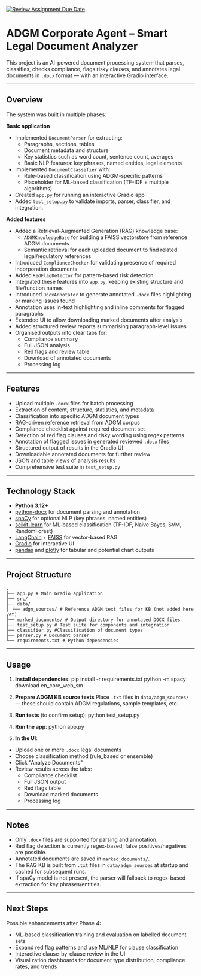 [![Review Assignment Due Date](https://classroom.github.com/assets/deadline-readme-button-22041afd0340ce965d47ae6ef1cefeee28c7c493a6346c4f15d667ab976d596c.svg)](https://classroom.github.com/a/vgbm4cZ0)

# ADGM Corporate Agent – Smart Legal Document Analyzer

This project is an AI-powered document processing system that parses, classifies, checks compliance, flags risky clauses, and annotates legal documents in `.docx` format — with an interactive Gradio interface.

---

## Overview

The system was built in multiple phases:

**Basic application**
- Implemented `DocumentParser` for extracting:
  - Paragraphs, sections, tables
  - Document metadata and structure
  - Key statistics such as word count, sentence count, averages
  - Basic NLP features: key phrases, named entities, legal elements
- Implemented `DocumentClassifier` with:
  - Rule-based classification using ADGM-specific patterns
  - Placeholder for ML-based classification (TF-IDF + multiple algorithms)
- Created `app.py` for running an interactive Gradio app
- Added `test_setup.py` to validate imports, parser, classifier, and integration.

**Added features**
- Added a Retrieval-Augmented Generation (RAG) knowledge base:
  - `ADGMKnowledgeBase` for building a FAISS vectorstore from reference ADGM documents
  - Semantic retrieval for each uploaded document to find related legal/regulatory references
- Introduced `ComplianceChecker` for validating presence of required incorporation documents
- Added `RedFlagDetector` for pattern-based risk detection
- Integrated these features into `app.py`, keeping existing structure and file/function names
- Introduced `DocxAnnotator` to generate annotated `.docx` files highlighting or marking issues found
- Annotation uses in-text highlighting and inline comments for flagged paragraphs
- Extended UI to allow downloading marked documents after analysis
- Added structured review reports summarising paragraph-level issues
- Organised outputs into clear tabs for:
  - Compliance summary
  - Full JSON analysis
  - Red flags and review table
  - Download of annotated documents
  - Processing log

---

## Features

- Upload multiple `.docx` files for batch processing
- Extraction of content, structure, statistics, and metadata
- Classification into specific ADGM document types
- RAG-driven reference retrieval from ADGM corpus
- Compliance checklist against required document set
- Detection of red flag clauses and risky wording using regex patterns
- Annotation of flagged issues in generated reviewed `.docx` files
- Structured output of results in the Gradio UI
- Downloadable annotated documents for further review
- JSON and table views of analysis results
- Comprehensive test suite in `test_setup.py`

---

## Technology Stack

- **Python 3.12+**
- [python-docx](https://python-docx.readthedocs.io/) for document parsing and annotation
- [spaCy](https://spacy.io/) for optional NLP (key phrases, named entities)
- [scikit-learn](https://scikit-learn.org/) for ML-based classification (TF-IDF, Naive Bayes, SVM, RandomForest)
- [LangChain](https://www.langchain.com/) + [FAISS](https://faiss.ai/) for vector-based RAG
- [Gradio](https://www.gradio.app/) for interactive UI
- [pandas](https://pandas.pydata.org/) and [plotly](https://plotly.com/python/) for tabular and potential chart outputs

---

## Project Structure

```text
.
├── app.py # Main Gradio application
├── src/
├── data/
│ └── adgm_sources/ # Reference ADGM text files for KB (not added here yet)
├── marked_documents/ # Output directory for annotated DOCX files
├── test_setup.py # Test suite for components and integration
├── classifier.py #Classification of document types
├── parser.py # Document parser
└── requirements.txt # Python dependencies
```
---

## Usage

1. **Install dependencies**:
pip install -r requirements.txt
python -m spacy download en_core_web_sm

2. **Prepare ADGM KB source texts**
Place `.txt` files in `data/adgm_sources/` — these should contain ADGM regulations, sample templates, etc.

3. **Run tests** (to confirm setup):
python test_setup.py

4. **Run the app**:
python app.py

5. **In the UI**:
- Upload one or more `.docx` legal documents
- Choose classification method (rule_based or ensemble)
- Click "Analyze Documents"
- Review results across the tabs:
  - Compliance checklist
  - Full JSON output
  - Red flags table
  - Download marked documents
  - Processing log

---

## Notes

- Only `.docx` files are supported for parsing and annotation.
- Red flag detection is currently regex-based; false positives/negatives are possible.
- Annotated documents are saved in `marked_documents/`.
- The RAG KB is built from `.txt` files in `data/adgm_sources` at startup and cached for subsequent runs.
- If spaCy model is not present, the parser will fallback to regex-based extraction for key phrases/entities.

---

## Next Steps

Possible enhancements after Phase 4:
- ML-based classification training and evaluation on labelled document sets
- Expand red flag patterns and use ML/NLP for clause classification
- Interactive clause-by-clause review in the UI
- Visualization dashboards for document type distribution, compliance rates, and trends
